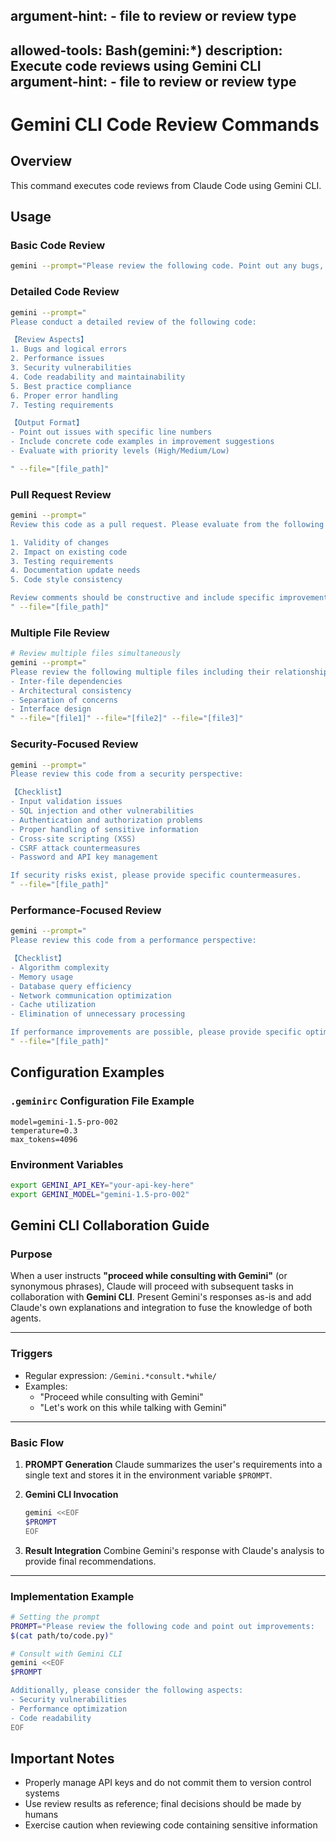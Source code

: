 argument-hint: <file-path> - file to review or review type
---
allowed-tools: Bash(gemini:*)
description: Execute code reviews using Gemini CLI
argument-hint: <file-path> - file to review or review type
---

# Gemini CLI Code Review Commands

## Overview

This command executes code reviews from Claude Code using Gemini CLI.

## Usage

### Basic Code Review

```bash
gemini --prompt="Please review the following code. Point out any bugs, performance issues, readability improvements, and security concerns." --file="[file_path]"
```

### Detailed Code Review

```bash
gemini --prompt="
Please conduct a detailed review of the following code:

【Review Aspects】
1. Bugs and logical errors
2. Performance issues
3. Security vulnerabilities
4. Code readability and maintainability
5. Best practice compliance
6. Proper error handling
7. Testing requirements

【Output Format】
- Point out issues with specific line numbers
- Include concrete code examples in improvement suggestions
- Evaluate with priority levels (High/Medium/Low)

" --file="[file_path]"
```

### Pull Request Review

```bash
gemini --prompt="
Review this code as a pull request. Please evaluate from the following perspectives:

1. Validity of changes
2. Impact on existing code
3. Testing requirements
4. Documentation update needs
5. Code style consistency

Review comments should be constructive and include specific improvement suggestions.
" --file="[file_path]"
```

### Multiple File Review

```bash
# Review multiple files simultaneously
gemini --prompt="
Please review the following multiple files including their relationships:
- Inter-file dependencies
- Architectural consistency
- Separation of concerns
- Interface design
" --file="[file1]" --file="[file2]" --file="[file3]"
```

### Security-Focused Review

```bash
gemini --prompt="
Please review this code from a security perspective:

【Checklist】
- Input validation issues
- SQL injection and other vulnerabilities
- Authentication and authorization problems
- Proper handling of sensitive information
- Cross-site scripting (XSS)
- CSRF attack countermeasures
- Password and API key management

If security risks exist, please provide specific countermeasures.
" --file="[file_path]"
```

### Performance-Focused Review

```bash
gemini --prompt="
Please review this code from a performance perspective:

【Checklist】
- Algorithm complexity
- Memory usage
- Database query efficiency
- Network communication optimization
- Cache utilization
- Elimination of unnecessary processing

If performance improvements are possible, please provide specific optimization suggestions.
" --file="[file_path]"
```

## Configuration Examples

### `.geminirc` Configuration File Example

```
model=gemini-1.5-pro-002
temperature=0.3
max_tokens=4096
```

### Environment Variables

```bash
export GEMINI_API_KEY="your-api-key-here"
export GEMINI_MODEL="gemini-1.5-pro-002"
```

## Gemini CLI Collaboration Guide

### Purpose

When a user instructs **"proceed while consulting with Gemini"** (or synonymous phrases), Claude will proceed with subsequent tasks in collaboration with **Gemini CLI**.
Present Gemini's responses as-is and add Claude's own explanations and integration to fuse the knowledge of both agents.

---

### Triggers

- Regular expression: `/Gemini.*consult.*while/`
- Examples:
  - "Proceed while consulting with Gemini"
  - "Let's work on this while talking with Gemini"

---

### Basic Flow

1. **PROMPT Generation**
   Claude summarizes the user's requirements into a single text and stores it in the environment variable `$PROMPT`.

2. **Gemini CLI Invocation**

   ```bash
   gemini <<EOF
   $PROMPT
   EOF
   ```

3. **Result Integration**
   Combine Gemini's response with Claude's analysis to provide final recommendations.

---

### Implementation Example

```bash
# Setting the prompt
PROMPT="Please review the following code and point out improvements:
$(cat path/to/code.py)"

# Consult with Gemini CLI
gemini <<EOF
$PROMPT

Additionally, please consider the following aspects:
- Security vulnerabilities
- Performance optimization
- Code readability
EOF
```

## Important Notes

- Properly manage API keys and do not commit them to version control systems
- Use review results as reference; final decisions should be made by humans
- Exercise caution when reviewing code containing sensitive information
